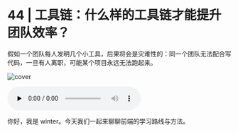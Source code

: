 # 44 | 工具链：什么样的工具链才能提升团队效率？

假如一个团队每人发明几个小工具，后果将会是灾难性的：同一个团队无法配合写代码，一旦有人离职，可能某个项目永远无法跑起来。

![cover](https://static001.geekbang.org/resource/image/15/b0/153c6456a919c059ab916e885d4d4db0.jpg)

<audio id="audio" controls="" preload="none">
    <source id="mp3" src="https://static001.geekbang.org/resource/audio/81/78/81b7588e832303b92e3c3e3f7372ad78.mp3">
</audio>

你好，我是 winter。今天我们一起来聊聊前端的学习路线与方法。
